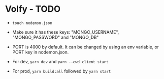 # Volfy - TODO

-   `touch nodemon.json`
-   Make sure it has these keys: "MONGO_USERNAME", "MONGO_PASSWORD" and "MONGO_DB"
-   PORT is 4000 by default. It can be changed by using an env variable, or PORT key in nodemon.json.

-   For dev, `yarn dev` and `yarn --cwd client start`
-   For prod, `yarn build:all` followed by `yarn start`
